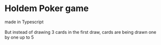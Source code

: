 # Holdem Poker game
made in Typescript <br> <br>
But instead of drawing 3 cards in the first draw, cards are being drawn one by one up to 5
